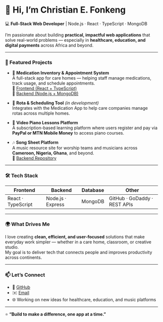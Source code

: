 # 👋 Hi, I’m Christian E. Fonkeng  

💻 **Full-Stack Web Developer** | Node.js · React · TypeScript · MongoDB  

I’m passionate about building **practical, impactful web applications** that solve real-world problems — especially in **healthcare, education, and digital payments** across Africa and beyond.  

---

### 🚀 Featured Projects

- 🏥 **Medication Inventory & Appointment System**  
  A full-stack app for care homes — helping staff manage medications, track usage, and schedule appointments.  
  🔗 [Frontend (React + TypeScript)](https://github.com/fonkengChris/MedicationInventoryReact_TS)  
  🔗 [Backend (Node.js + MongoDB)](https://github.com/fonkengChris/MedicationInventoryNode)

- 🧾 **Rota & Scheduling Tool** *(in development)*  
  Integrates with the Medication App to help care companies manage rotas across multiple homes.

- 🎹 **Video Piano Lessons Platform**  
  A subscription-based learning platform where users register and pay via **PayPal or MTN Mobile Money** to access piano courses.  

- 🎶 **Song Sheet Platform**  
  A music resource site for worship teams and musicians across **Cameroon, Nigeria, Ghana**, and beyond.  
  🔗 [Backend Repository](https://github.com/fonkengChris/songBankNode)

---

### 🛠️ Tech Stack

| Frontend | Backend | Database | Other |
|-----------|----------|-----------|--------|
| React · TypeScript | Node.js · Express | MongoDB | GitHub · GoDaddy · REST APIs |

---

### 🌍 What Drives Me

I love creating **clean, efficient, and user-focused** solutions that make everyday work simpler — whether in a care home, classroom, or creative studio.  
My goal is to deliver tech that connects people and improves productivity across continents.

---

### 📫 Let’s Connect

- 💼 [GitHub](https://github.com/fonkengChris)  
- ✉️ [Email](mailto:christianfonkeng@outlook.com) 
- 🌐 Working on new ideas for healthcare, education, and music platforms  

---

⭐ **“Build to make a difference, one app at a time.”**
